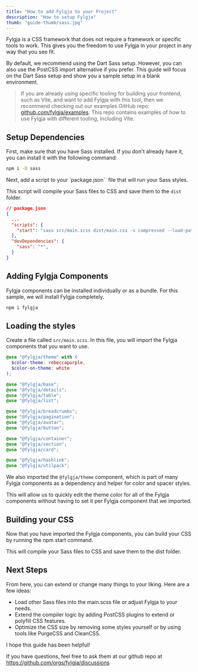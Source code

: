 ```yaml
---
title: "How to add Fylgja to your Project"
description: "How to setup Fylgja"
thumb: "guide-thumb/sass.jpg"
---
```


Fylgja is a CSS framework that does not require a framework or specific tools to work. This gives you the freedom to use Fylgja in your project in any way that you see fit.

By default, we recommend using the Dart Sass setup. However, you can also use the PostCSS import alternative if you prefer. This guide will focus on the Dart Sass setup and show you a sample setup in a blank environment.

> If you are already using specific tooling for building your frontend, such as Vite,
> and want to add Fylgja with this tool,
> then we recommend checking out our examples GitHub repo: [github.com/fylgja/examples](https://github.com/fylgja/examples).
> This repo contains examples of how to use Fylgja with different tooling, including Vite.

## Setup Dependencies

First, make sure that you have Sass installed. If you don't already have it, you can install it with the following command:

```bash
npm i -D sass
```

Next, add a script to your `package.json`` file that will run your Sass styles.

This script will compile your Sass files to CSS and save them to the `dist` folder.

```json
// package.json
{
  ...
  "scripts": {
    "start": "sass src/main.scss dist/main.css -s compressed --load-path=node_modules",
  },
  "devDependencies": {
    "sass": "*",
  }
}
```

## Adding Fylgja Components

Fylgja components can be installed individually or as a bundle. For this sample, we will install Fylgja completely.

```bash
npm i fylgja
```

## Loading the styles

Create a file called `src/main.scss`. In this file, you will import the Fylgja components that you want to use.

```scss
@use "@fylgja/theme" with (
  $color-theme: rebeccapurple,
  $color-on-theme: white
);

@use "@fylgja/base";
@use "@fylgja/details";
@use "@fylgja/table";
@use "@fylgja/list";

@use "@fylgja/breadcrumbs";
@use "@fylgja/pagination";
@use "@fylgja/avatar";
@use "@fylgja/button";

@use "@fylgja/container";
@use "@fylgja/section";
@use "@fylgja/card";

@use "@fylgja/hashlink";
@use "@fylgja/utilpack";
```

We also imported the `@fylgja/theme` component,
which is part of many Fylgja components as a dependency and helper for color and spacer styles.

This will allow us to quickly edit the theme color for all of the Fylgja components without having to set it per Fylgja component that we imported.

## Building your CSS

Now that you have imported the Fylgja components,
you can build your CSS by running the npm start command.

This will compile your Sass files to CSS and save them to the dist folder.

## Next Steps

From here, you can extend or change many things to your liking. Here are a few ideas:

- Load other Sass files into the main.scss file or adjust Fylgja to your needs.
- Extend the compiler logic by adding PostCSS plugins to extend or polyfill CSS features.
- Optimize the CSS size by removing some styles yourself or by using tools like PurgeCSS and CleanCSS.

I hope this guide has been helpful!

If you have questions, feel free to ask them at our github repo at https://github.com/orgs/fylgja/discussions


